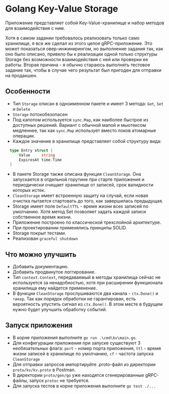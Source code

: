 # Golang Key-Value Storage

Приложение представляет собой Key-Value-хранилище и набор методов для взаимодействия с ним. 

Хотя в самом задании требовалось реализовать только само хранилище, я все же сделал из этого целое gRPC-приложение. Это может показаться овер-инжинирингом, но выполнение задания так, как оно было описано, привело бы к реализации одной только структуры Storage без возможности взаимодействия с ней или проверки ее работы. Вторая причина - я обычно стараюсь выполнять тестовое задание так, чтобы в случае чего результат был пригоден для отправки на продакшен.

## Особенности
- Тип `Storage` описан в одноименном пакете и имеет 3 метода: `Get`, `Set` и `Delete`
- `Storage` потокобезопасен
- Под капотом используется `sync.Map`, как наиболее быстрое из доступных решений. Вариант с обычной мапой и мьютексом медленнее, так как `sync.Map` использует вместо локов атомарные операции.
- Каждое значение в хранилище представляет собой структуру вида:
```go
  type Entry struct {
      Value     string
      ExpiresAt time.Time
  }
```

- В пакете Storage также описана функция `CleanStorage`. Она запускается в отдельной горутине при старте приложения и периодически очищает хранилище от записей, срок валидности которых истек.
- `CleanStorage` имеет встроенную защиту на случай, если новая очистка пытается стартовать до того, как завершилась предыдущая.
- Storage имеет поле `DefaultTTL` - время жизни всех записей по умолчанию. Хотя метод Set позволяет задать каждой записи собственное время жизни.
- Приложение построено по классической трехслойной архитектуре.
- При проектировании применялись принципы SOLID.
- Storage покрыт тестами.
- Реализован `graceful shutdown`

## Что можно улучшить
- Добавить документацию.
- Добавить продвинутое логгирование.
- Тип `context.Context`, передаваемый в методы хранилища сейчас не используется за ненадобностью, хотя при расширении функционала хранилища ему найдется применение.
- В функции `CleanStorage` прослушиваются два канала - `ctx.Done()` и `тикер`. Так как порядок обработки не гарантирован, есть вероятность упустить сигнал из `ctx.Done()`. В этом месте в будущем нужно будет улучшить обработку событий. 

## Запуск приложения
- В корне приложения выполните `go run .\cmd\kv\main.go`. 
- Для конфигурации приложения при запуске существуют 3 необязательных флага: `port` - номер порта приложения, `ttl` - время жизни записей в хранилище по умолчанию, `cf` - частота запуска `CleanStorage`
- Для отправки запросов импортируйте .proto-файл из директории `proto/kv/kv.proto` в Postman.
- В директории `proto/gen/go` уже находятся сгенерированные gRPC-файлы, запуск `protoc` не требуется.
- Для запуска тестов в корне приложения выполните `go test ./...`